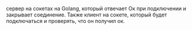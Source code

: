 сервер на сокетах на Golang, который отвечает Ок при подключении и закрывает соединение.
Также  клиент на сокете, который будет подключаться и проверять, что он получил ок. 
